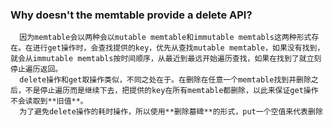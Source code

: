 ### Why doesn't the memtable provide a delete API?


      因为memtable会以两种会以mutable memtable和immutable memtabls这两种形式存在。在进行get操作时，会查找提供的key，优先从查找mutable memtable，如果没有找到，就会从immutable memtabls按时间顺序，从最近到最远开始遍历查找，如果在找到了就立刻停止遍历返回。
      delete操作和get取操作类似，不同之处在于。在删除在任意一个memtable找到并删除之后，不是停止遍历而是继续下去，把提供的key在所有memtable都删除，以此来保证get操作不会读取到**旧值**。
      为了避免delete操作的耗时操作，所以使用**删除墓碑**的形式，put一个空值来代表删除